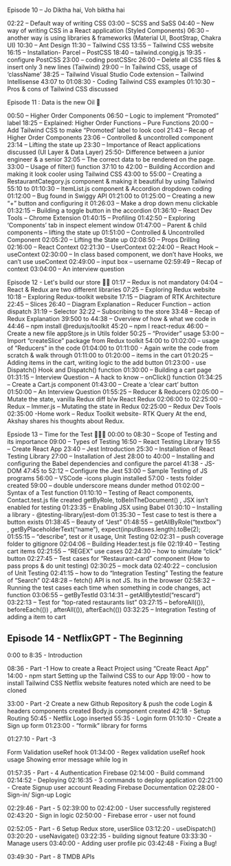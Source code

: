 Episode 10 – Jo Diktha hai, Voh biktha hai

02:22 – Default way of writing CSS
03:00 – SCSS and SaSS
04:40 – New way of writing CSS in a React application (Styled Components)
06:30 – another way is using libraries & frameworks (Material UI, BootStrap, Chakra UI)
10:30 – Ant Design
11:30 – Tailwind CSS
13:55 – Tailwind CSS website
16:15 – Installation- Parcel – PostCSS
18:40 – tailwind.congig.js
19:35 - configure PostCSS
23:00 – coding postCSSrc
26:00 – Delete all CSS files & insert only 3 new lines (Tailwind)
29:00 – In Tailwind CSS, usage of ‘className’
38:25 – Tailwind Visual Studio Code extension – Tailwind Intellisense
43:07 to 01:08:30 - Coding Tailwind CSS examples
01:10:30 – Pros & cons of Tailwind CSS discussed

Episode 11 : Data is the new Oil 🚀

00:50 – Higher Order Components
06:50 – Logic to implement “Promoted” label
18:25 – Explained: Higher Order Functions – Pure Functions
20:00 – Add Tailwind CSS to make “Promoted’ label to look cool
21:43 – Recap of Higher Order Components
23:06 – Controlled & uncontrolled component
23:14 – Lifting the state up
23:30 – Importance of React applications discussed (UI Layer & Data Layer)
25:50- Difference between a junior engineer & a senior
32:05 – The correct data to be rendered on the page.
33:00 – Usage of filter() function
37:10 to 42:00 – Building Accordion and making it look cooler using Tailwind CSS
43:00 to 55:00 – Creating a RestaurantCategory.js component & making it beautiful by using Tailwind
55:10 to 01:10:30 – ItemList.js component & Accordion dropdown coding
01:12:00 – Bug found in Swiggy API
01:21:00 to 01:25:00 – Creating a new “+” button and configuring it
01:26:03 – Make a drop down menu clickable
01:32:15 – Building a toggle button in the accordion
01:36:10 – React Dev Tools – Chrome Extension
01:40:15 – Profiling
01:42:50 – Exploring ‘Components’ tab in inspect element window
01:47:00 – Parent & child components – lifting the state up
01:51:00 – Controlled & Uncontrolled Component
02:05:20 – Lifting the State up
02:08:50 – Props Drilling
02:16:00 – React Context
02:21:30 – UserContext
02:24:00 – React Hook – useContext
02:30:00 – In class based component, we don’t have Hooks, we can’t use useContext
02:49:00 – input box – username
02:59:49 – Recap of context
03:04:00 – An interview question

Episode 12 - Let's build our store 🚀🚀
01:17 – Redux is not mandatory
04:04 – React & Redux are two different libraries
07:25 – Exploring Redux website
10:18 – Exploring Redux-toolkit website
17:15 – Diagram of RTK Architecture
22:45 – Slices
26:40 – Diagram Explanation – Reducer Function – action dispatch
31:19 – Selector
32:22 – Subscribing to the store
33:48 – Recap of Redux Explanation
39:500 to 44:38 – Overview of how & what we code in
44:46 – npm install @reduxjs/toolkit
45:20 – npm I react-redux
46:00 – Create a new file appStore.js in Utils folder
50:25 – “Provider” usage
53:00 – Import “createSlice” package from Redux toolkit
54:00 to 01:02:00 – usage of “Reducers” in the code
01:04:00 to 01:11:00 - Again write the code from scratch & walk through
01:11:00 to 01:20:00 – items in the cart
01:20:25 – Adding items in the cart, writing logic to the add button
01:23:00 - use Dispatch() Hook and Dispatch() function
01:30:00 – Building a cart page
01:31:15 – Interview Question – A hack to know – onClick() function
01:34:25 – Create a Cart.js component
01:43:00 – Create a ‘clear cart’ button
01:50:00 – An Interview Question
01:55:25 – Reducer & Reducers
02:05:00 – Mutate the state, vanilla Redux diff b/w React Redux
02:06:00 to 02:25:00 – Redux – Immer.js – Mutating the state in Redux
02:25:00 – Redux Dev Tools
02:35:00 -Home work – Redux Toolkit website- RTK Query
At the end, Akshay shares his thoughts about Redux.

Epsiode 13 – Time for the Test 🚀🚀🚀
00:00 to 08:30 – Scope of Testing and its importance
09:00 – Types of Testing
16:50 – React Testing Library
19:55 – Create React App
23:40 – Jest Introduction
25:30 – Installation of React Testing Library
27:00 – Installation of Jest
28:00 to 40:00 – Installing and configuring the Babel dependencies and configure the parcel
41:38 - JS-DOM
47:45 to 52:12 – Configure the Jest
53:00 – Sample Testing of JS programs
56:00 – VSCode -icons plugin installed
57:00 - tests folder created
59:00 – double underscore means dunder method
01:02:00 – Syntax of a Test function
01:10:10 – Testing of React components, Contact.test.js file created
getByRole, toBeInTheDocument() ,
JSX isn’t enabled for testing
01:23:35 – Enabling JSX using Babel
01:30:10 – Installing a library - @testing-library/jest-dom
01:35:30 – Test case to test is there a button exists
01:38:45 – Beauty of “Jest”
01:48:55 – getAllByRole(“textbox”) , getByPlaceholderText(“name”),
expect(inputBoxes.length).toBe(2);
01:55:15 – “describe”, test or it usage, Unit Testing
02:02:31 – push coverage folder to gitignore
02:04:06 – Building Header.test.js file
02:19:40 – Testing cart items
02:21:55 – “REGEX” use cases
02:24:30 – how to simulate “click” button
02:27:45 – Test cases for “Restaurant-card” component
(How to pass props & do unit testing)
02:30:25 – mock data
02:40:22 – conclusion of Unit Testing
02:41:15 – how to do “Integration Testing”
Testing the feature of “Search”
02:48:28 – fetch() API is not JS. Its in the browser
02:58:32 – Running the test cases each time when something in code changes, act function
03:06:55 – getByTestId
03:14:31 – getAllBytestId(“rescard”)
03:22:13 – Test for “top-rated restaurants list”
03:27:15 – beforeAll(()), beforeEach(()) , afterAll(()), afterEach(())
03:32:25 – Integration Testing of adding a item to cart

## Episode 14 - NetflixGPT - The Beginning

0:00 to 8:35 - Introduction

08:36 - Part -1
How to create a React Project using “Create React App”
14:00 - npm start
Setting up the Tailwind CSS to our App
19:00 - how to install Tailwind CSS
Netflix website features noted which are need to be cloned

33:00 - Part -2
Create a new Github Repository & push the code
Login & headers components created
Body.js component created
42:18 - Setup Routing
50:45 - Netflix Logo inserted
55:35 - Login form
01:10:10 - Create a Sign up form
01:23:00 - “formik” library for forms

01:27:10 - Part -3

Form Validation
useRef hook
01:34:00 - Regex validation
useRef hook usage
Showing error message while log in

01:57:35 - Part - 4
Authentication
Firebase
02:14:00 - Build command
02:14:52 - Deploying
02:16:35 - 3 commands to deploy application
02:21:00 - Create Signup user account
Reading Firebase Documentation
02:28:00 - Sign-in/ Sign-up Logic

02:29:46 - Part - 5
02:39:00 to 02:42:00 - User successfully registered
02:43:20 - Sign in logic
02:50:00 - Firebase error - user not found

02:52:05 - Part - 6
Setup Redux store, userSlice
03:12:20 - useDispatch()
03:20:20 - useNavigate()
03:22:35 - building signout feature
03:33:30 - Manage users
03:40:00 - Adding user profile pic
03:42:48 - Fixing a Bug!

03:49:30 - Part - 8
TMDB APIs
